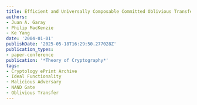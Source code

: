 ```yaml
---
title: Efficient and Universally Composable Committed Oblivious Transfer and Applications
authors:
- Juan A. Garay
- Philip MacKenzie
- Ke Yang
date: '2004-01-01'
publishDate: '2025-05-18T16:29:50.277028Z'
publication_types:
- paper-conference
publication: '*Theory of Cryptography*'
tags:
- Cryptology ePrint Archive
- Ideal Functionality
- Malicious Adversary
- NAND Gate
- Oblivious Transfer
---
```

